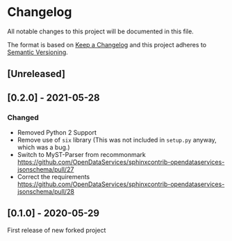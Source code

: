 # Changelog
All notable changes to this project will be documented in this file.

The format is based on [Keep a Changelog](http://keepachangelog.com/en/1.0.0/)
and this project adheres to [Semantic Versioning](http://semver.org/spec/v2.0.0.html).

## [Unreleased]

## [0.2.0] - 2021-05-28

### Changed

- Removed Python 2 Support
- Remove use of `six` library (This was not included in `setup.py` anyway, which was a bug.)
- Switch to MyST-Parser from recommonmark https://github.com/OpenDataServices/sphinxcontrib-opendataservices-jsonschema/pull/27
- Correct the requirements https://github.com/OpenDataServices/sphinxcontrib-opendataservices-jsonschema/pull/28


## [0.1.0] - 2020-05-29

First release of new forked project
